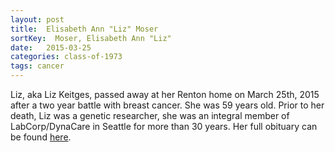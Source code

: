 ```yaml
---
layout: post
title:  Elisabeth Ann "Liz" Moser
sortKey:  Moser, Elisabeth Ann "Liz"
date:   2015-03-25
categories: class-of-1973
tags: cancer
---
```

Liz, aka Liz Keitges, passed away at her Renton home on March 25th, 2015 after a two year battle with breast cancer. She was 59 years old.  Prior to her death, Liz was a genetic researcher, she was an integral member of LabCorp/DynaCare in Seattle for more than 30 years.  Her full obituary can be found [here](http://tinyurl.com/ol4su38).
